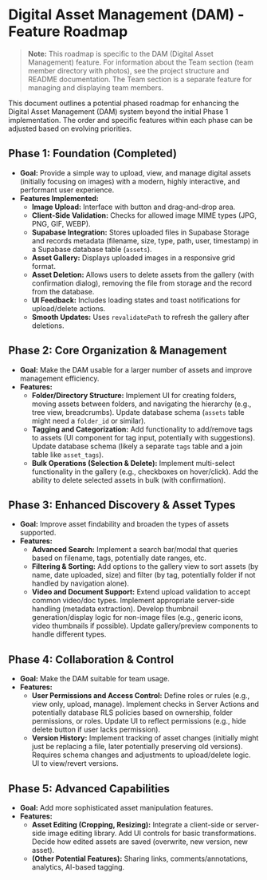 # Digital Asset Management (DAM) - Feature Roadmap

> **Note:** This roadmap is specific to the DAM (Digital Asset Management) feature. For information about the Team section (team member directory with photos), see the project structure and README documentation. The Team section is a separate feature for managing and displaying team members.

This document outlines a potential phased roadmap for enhancing the Digital Asset Management (DAM) system beyond the initial Phase 1 implementation. The order and specific features within each phase can be adjusted based on evolving priorities.

## Phase 1: Foundation (Completed)

*   **Goal:** Provide a simple way to upload, view, and manage digital assets (initially focusing on images) with a modern, highly interactive, and performant user experience.
*   **Features Implemented:**
    *   **Image Upload:** Interface with button and drag-and-drop area.
    *   **Client-Side Validation:** Checks for allowed image MIME types (JPG, PNG, GIF, WEBP).
    *   **Supabase Integration:** Stores uploaded files in Supabase Storage and records metadata (filename, size, type, path, user, timestamp) in a Supabase database table (`assets`).
    *   **Asset Gallery:** Displays uploaded images in a responsive grid format.
    *   **Asset Deletion:** Allows users to delete assets from the gallery (with confirmation dialog), removing the file from storage and the record from the database.
    *   **UI Feedback:** Includes loading states and toast notifications for upload/delete actions.
    *   **Smooth Updates:** Uses `revalidatePath` to refresh the gallery after deletions.

## Phase 2: Core Organization & Management

*   **Goal:** Make the DAM usable for a larger number of assets and improve management efficiency.
*   **Features:**
    *   **Folder/Directory Structure:** Implement UI for creating folders, moving assets between folders, and navigating the hierarchy (e.g., tree view, breadcrumbs). Update database schema (`assets` table might need a `folder_id` or similar).
    *   **Tagging and Categorization:** Add functionality to add/remove tags to assets (UI component for tag input, potentially with suggestions). Update database schema (likely a separate `tags` table and a join table like `asset_tags`).
    *   **Bulk Operations (Selection & Delete):** Implement multi-select functionality in the gallery (e.g., checkboxes on hover/click). Add the ability to delete selected assets in bulk (with confirmation).

## Phase 3: Enhanced Discovery & Asset Types

*   **Goal:** Improve asset findability and broaden the types of assets supported.
*   **Features:**
    *   **Advanced Search:** Implement a search bar/modal that queries based on filename, tags, potentially date ranges, etc.
    *   **Filtering & Sorting:** Add options to the gallery view to sort assets (by name, date uploaded, size) and filter (by tag, potentially folder if not handled by navigation alone).
    *   **Video and Document Support:** Extend upload validation to accept common video/doc types. Implement appropriate server-side handling (metadata extraction). Develop thumbnail generation/display logic for non-image files (e.g., generic icons, video thumbnails if possible). Update gallery/preview components to handle different types.

## Phase 4: Collaboration & Control

*   **Goal:** Make the DAM suitable for team usage.
*   **Features:**
    *   **User Permissions and Access Control:** Define roles or rules (e.g., view only, upload, manage). Implement checks in Server Actions and potentially database RLS policies based on ownership, folder permissions, or roles. Update UI to reflect permissions (e.g., hide delete button if user lacks permission).
    *   **Version History:** Implement tracking of asset changes (initially might just be replacing a file, later potentially preserving old versions). Requires schema changes and adjustments to upload/delete logic. UI to view/revert versions.

## Phase 5: Advanced Capabilities

*   **Goal:** Add more sophisticated asset manipulation features.
*   **Features:**
    *   **Asset Editing (Cropping, Resizing):** Integrate a client-side or server-side image editing library. Add UI controls for basic transformations. Decide how edited assets are saved (overwrite, new version, new asset).
    *   **(Other Potential Features):** Sharing links, comments/annotations, analytics, AI-based tagging. 